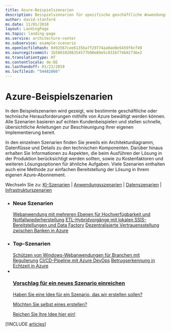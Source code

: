 ```yaml
---
title: Azure-Beispielszenarien
description: Beispielszenarien für spezifische geschäftliche Anwendungsfälle
author: david-stanford
ms.date: 11/01/2018
layout: LandingPage
ms.topic: landing-page
ms.service: architecture-center
ms.subservice: example-scenario
ms.openlocfilehash: 0492567cee6135ba7f29774aa0ae8e5459f8cf49
ms.sourcegitcommit: 1b50810208354577b00e89e5c031b774b02736e2
ms.translationtype: HT
ms.contentlocale: de-DE
ms.lasthandoff: 01/23/2019
ms.locfileid: "54482866"
---
```

# <a name="azure-example-scenarios"></a>Azure-Beispielszenarien

In den Beispielszenarien wird gezeigt, wie bestimmte geschäftliche oder technische Herausforderungen mithilfe von Azure bewältigt werden können. Alle Szenarien basieren auf echten Kundenbeispielen und stellen schnelle, übersichtliche Anleitungen zur Beschleunigung Ihrer eigenen Implementierung bereit.

In den einzelnen Szenarien finden Sie jeweils ein Architekturdiagramm, Datenflüsse und Details zu den technischen Komponenten. Darüber hinaus erhalten Sie Informationen zu Aspekten, die beim Ausführen der Lösung in der Produktion berücksichtigt werden sollten, sowie zu Kostenfaktoren und weiteren Lösungsoptionen für ähnliche Aufgaben. Viele Szenarien enthalten auch eine Methode zur einfachen Bereitstellung der Lösung in Ihrem eigenen Azure-Abonnement.

Wechseln Sie zu: [KI-Szenarien](#ai-scenarios) | [Anwendungsszenarien](#application-scenarios) | [Datenszenarien](#data-scenarios) | [Infrastrukturszenarien](#infrastructure-scenarios)

<ul class="panelContent cardsL">
    <li>
        <div class="cardSize">
            <div class="cardPadding">
                <div class="card">
                    <div class="cardText">
                        <h3>Neue Szenarien</h3>
                        <a class="barLink" href="/azure/architecture/example-scenario/infrastructure/multi-tier-app-disaster-recovery" data-linktype="absolute-path">Webanwendung mit mehreren Ebenen für Hochverfügbarkeit und Notfallwiederherstellung</a>
                        <a class="barLink" href="/azure/architecture/example-scenario/data/hybrid-etl-with-adf" data-linktype="absolute-path">ETL-Hybridvorgänge mit lokalen SSIS-Bereitstellungen und Data Factory</a>
                        <a class="barLink" href="/azure/architecture/example-scenario/apps/decentralized-trust" data-linktype="absolute-path">Dezentralisierte Vertrauensstellung zwischen Banken in Azure</a>
                    </div>
                </div>
            </div>
        </div>
    </li>
    <li>
        <div class="cardSize">
            <div class="cardPadding">
                <div class="card">
                    <div class="cardText">
                        <h3>Top-Szenarien</h3>
                        <a class="barLink" href="/azure/architecture/example-scenario/infrastructure/regulated-multitier-app" data-linktype="absolute-path">Schützen von Windows-Webanwendungen für Branchen mit Regulierung</a>
                        <a class="barLink" href="/azure/architecture/example-scenario/apps/devops-dotnet-webapp" data-linktype="absolute-path">CI/CD-Pipeline mit Azure DevOps</a>
                        <a class="barLink" href="/azure/architecture/example-scenario/data/fraud-detection" data-linktype="absolute-path">Betrugserkennung in Echtzeit in Azure</a>
                    </div>
                </div>
            </div>
        </div>
    </li>
    <li>
        <div class="cardSize">
            <div class="cardPadding">
                <div class="card">
                    <div class="cardText">
                        <a href="https://forms.office.com/Pages/ResponsePage.aspx?id=v4j5cvGGr0GRqy180BHbRy0ZnoKOXdVBqaBz653YPElUNjlNMEpPMDNSSU1aWEIxMFNFNlY2T0E3NC4u" data-linktype="external">
                            <div class="cardSize cardsF">
                                <div class="cardPadding">
                                    <div class="card">
                                        <div class="cardImageOuter">
                                            <div class="cardImage">
                                                <img src="https://docs.microsoft.com/en-us/media/common/i_feedback.svg" alt="" data-linktype="external">
                                            </div>
                                        </div>
                                        <div class="cardText">
                                            <h3 class="x-hidden-focus">Vorschlag für ein neues Szenario einreichen</h3>
                                            <p>Haben Sie eine Idee für ein Szenario, das wir erstellen sollen?</p>
                                            <p>Möchten Sie selbst eines erstellen?</p>
                                            <p>Reichen Sie Ihre Idee hier ein!</p>
                                        </div>
                                    </div>
                                </div>
                            </div>
                        </a>
                    </div>
                </div>
            </div>
        </div>
    </li>
</ul>

[!INCLUDE [articles](../../includes/scenario_articles.md)]